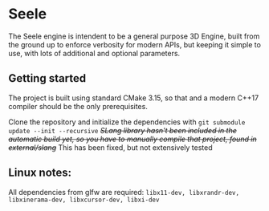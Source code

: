 # Seele
The Seele engine is intendent to be a general purpose 3D Engine, built from the ground up to enforce verbosity for modern APIs,
but keeping it simple to use, with lots of additional and optional parameters.

## Getting started
The project is built using standard CMake 3.15, so that and a modern C++17 compiler should be the only prerequisites.

Clone the repository and initialize the dependencies with `git submodule update --init --recursive`
~~*SLang library hasn't been included in the automatic build yet, so you have to manually compile that project, found in external/slang*~~ This has been fixed, but not extensively tested


## Linux notes:
All dependencies from glfw are required: `libx11-dev, libxrandr-dev, libxinerama-dev, libxcursor-dev, libxi-dev`
